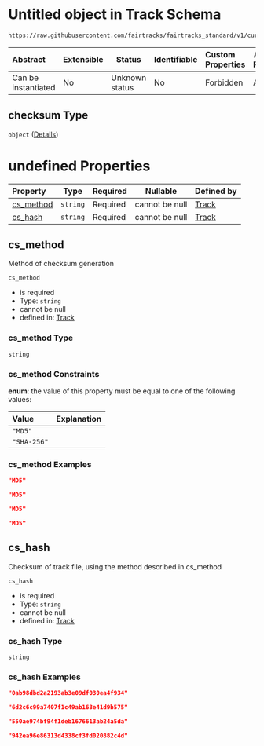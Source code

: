 # Untitled object in Track Schema

```txt
https://raw.githubusercontent.com/fairtracks/fairtracks_standard/v1/current/json/schema/fairtracks_track.schema.json#/properties/checksum
```




| Abstract            | Extensible | Status         | Identifiable | Custom Properties | Additional Properties | Access Restrictions | Defined In                                                                                           |
| :------------------ | ---------- | -------------- | ------------ | :---------------- | --------------------- | ------------------- | ---------------------------------------------------------------------------------------------------- |
| Can be instantiated | No         | Unknown status | No           | Forbidden         | Allowed               | none                | [fairtracks_track.schema.json\*](../json/schema/fairtracks_track.schema.json "open original schema") |

## checksum Type

`object` ([Details](fairtracks_track-properties-checksum.md))

# undefined Properties

| Property                | Type     | Required | Nullable       | Defined by                                                                                                                                                                                                                                  |
| :---------------------- | -------- | -------- | -------------- | :------------------------------------------------------------------------------------------------------------------------------------------------------------------------------------------------------------------------------------------ |
| [cs_method](#cs_method) | `string` | Required | cannot be null | [Track](fairtracks_track-properties-checksum-properties-cs_method.md "https://raw.githubusercontent.com/fairtracks/fairtracks_standard/v1/current/json/schema/fairtracks_track.schema.json#/properties/checksum/properties/cs_method") |
| [cs_hash](#cs_hash)     | `string` | Required | cannot be null | [Track](fairtracks_track-properties-checksum-properties-cs_hash.md "https://raw.githubusercontent.com/fairtracks/fairtracks_standard/v1/current/json/schema/fairtracks_track.schema.json#/properties/checksum/properties/cs_hash")     |

## cs_method

Method of checksum generation


`cs_method`

-   is required
-   Type: `string`
-   cannot be null
-   defined in: [Track](fairtracks_track-properties-checksum-properties-cs_method.md "https://raw.githubusercontent.com/fairtracks/fairtracks_standard/v1/current/json/schema/fairtracks_track.schema.json#/properties/checksum/properties/cs_method")

### cs_method Type

`string`

### cs_method Constraints

**enum**: the value of this property must be equal to one of the following values:

| Value       | Explanation |
| :---------- | ----------- |
| `"MD5"`     |             |
| `"SHA-256"` |             |

### cs_method Examples

```json
"MD5"
```

```json
"MD5"
```

```json
"MD5"
```

```json
"MD5"
```

## cs_hash

Checksum of track file, using the method described in cs_method


`cs_hash`

-   is required
-   Type: `string`
-   cannot be null
-   defined in: [Track](fairtracks_track-properties-checksum-properties-cs_hash.md "https://raw.githubusercontent.com/fairtracks/fairtracks_standard/v1/current/json/schema/fairtracks_track.schema.json#/properties/checksum/properties/cs_hash")

### cs_hash Type

`string`

### cs_hash Examples

```json
"0ab98dbd2a2193ab3e09df030ea4f934"
```

```json
"6d2c6c99a7407f1c49ab163e41d9b575"
```

```json
"550ae974bf94f1deb1676613ab24a5da"
```

```json
"942ea96e86313d4338cf3fd020882c4d"
```
